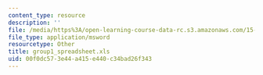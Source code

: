 ```yaml
---
content_type: resource
description: ''
file: /media/https%3A/open-learning-course-data-rc.s3.amazonaws.com/15-066j-system-optimization-and-analysis-for-manufacturing-summer-2003/00f0dc573e44a415e440c34bad26f343_group1_spreadsheet.xls
file_type: application/msword
resourcetype: Other
title: group1_spreadsheet.xls
uid: 00f0dc57-3e44-a415-e440-c34bad26f343
---
```

